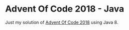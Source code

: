Advent Of Code 2018 - Java
==========================

Just my solution of [Advent Of Code 2018](https://adventofcode.com/2018) using Java 8.

